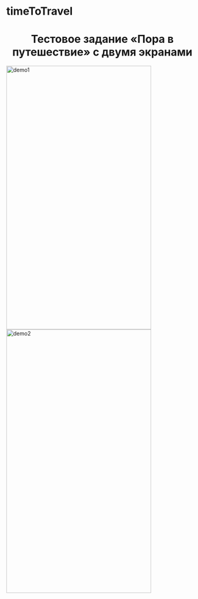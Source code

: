 # timeToTravel

<h1 align="center">Тестовое задание «Пора в путешествие» с двумя экранами</h1>

<img width="380" height="690" alt="demo1" src="https://github.com/gWeaverDev/timeToTravel/assets/124156429/cd544e90-df75-4d3b-8930-19857d6e6d3a">
<img width="380" height="690" alt="demo2" src="https://github.com/gWeaverDev/timeToTravel/assets/124156429/ccec2489-d2cf-40bb-a207-c899d6cfcd0d">


